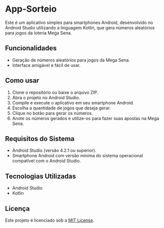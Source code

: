 # App-Sorteio

Este é um aplicativo simples para smartphones Android, desenvolvido no Android Studio utilizando a linguagem Kotlin, que gera números aleatórios para jogos da loteria Mega Sena.

## Funcionalidades

- Geração de números aleatórios para jogos da Mega Sena.
- Interface amigável e fácil de usar.

## Como usar

1. Clone o repositório ou baixe o arquivo ZIP.
2. Abra o projeto no Android Studio.
3. Compile e execute o aplicativo em seu smartphone Android.
4. Escolha a quantidade de jogos que deseja gerar.
5. Clique no botão para gerar os números.
6. Anote os números gerados e utilize-os para fazer suas apostas na Mega Sena.

## Requisitos do Sistema

- Android Studio (versão 4.2.1 ou superior).
- Smartphone Android com versão mínima do sistema operacional compatível com o Android Studio.

## Tecnologias Utilizadas

- Android Studio
- Kotlin

## Licença

Este projeto é licenciado sob a [MIT License](LICENSE).
